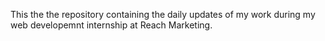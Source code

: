 This the the repository containing the daily updates of my work during my web developemnt internship at Reach Marketing.
